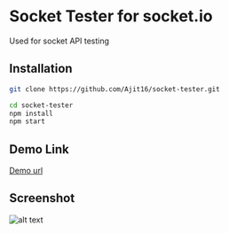 # Socket Tester for socket.io

Used for socket API testing

## Installation

```bash
git clone https://github.com/Ajit16/socket-tester.git
```


```bash
cd socket-tester
npm install
npm start
```
## Demo Link
[Demo url](https://ajit16.github.io/sockettester/)

## Screenshot
![alt text](https://i.ibb.co/ZKj9Bd0/sockettester.jpg)